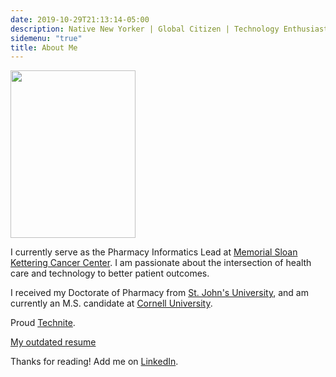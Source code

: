 ```yaml
---
date: 2019-10-29T21:13:14-05:00
description: Native New Yorker | Global Citizen | Technology Enthusiast | Reluctant Blogger
sidemenu: "true"
title: About Me
---
```


<img src="/./about_files/LinkedIn_Photo.jpg" alt="" width="200px" height="268px"/> 

I currently serve as the Pharmacy Informatics Lead at [Memorial Sloan Kettering Cancer Center](https://www.mskcc.org/). I am passionate about the intersection of health care and technology to better patient outcomes.

I received my Doctorate of Pharmacy from [St. John's University](https://www.stjohns.edu/academics/schools/college-pharmacy-and-health-sciences), and am currently an M.S. candidate at [Cornell University](https://hpr.weill.cornell.edu/graduate-education-clinical-training/masters-programs).

Proud [Technite](https://www.bths.edu/).

[My outdated resume](https://drive.google.com/file/d/1u3nrJ1c7WkNsgF7orgt9-cPZqsQ4HGJb/view?usp=sharing)

Thanks for reading!
Add me on [LinkedIn](https://www.linkedin.com/in/ethan-chan-b3631849/).